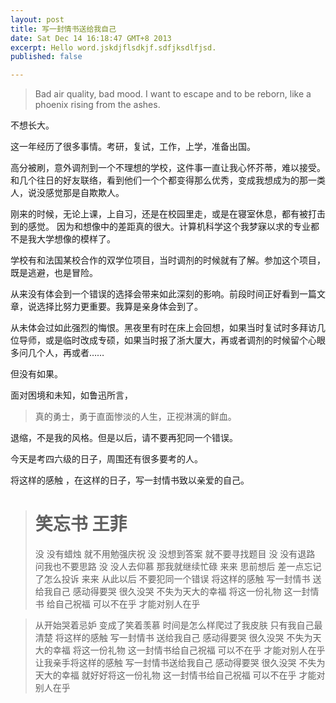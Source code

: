 ```yaml
---
layout: post
title: 写一封情书送给我自己
date: Sat Dec 14 16:18:47 GMT+8 2013
excerpt: Hello word.jskdjflsdkjf.sdfjksdlfjsd.
published: false

---
```


> Bad air quality, bad mood. I want to escape and to be reborn, like a phoenix rising from the ashes.

不想长大。

这一年经历了很多事情。考研，复试，工作，上学，准备出国。

高分被刷，意外调剂到一个不理想的学校，这件事一直让我心怀芥蒂，难以接受。和几个往日的好友联络，看到他们一个个都变得那么优秀，变成我想成为的那一类人，说没感觉那是自欺欺人。

刚来的时候，无论上课，上自习，还是在校园里走，或是在寝室休息，都有被打击到的感觉。 因为和想像中的差距真的很大。计算机科学这个我梦寐以求的专业都不是我大学想像的模样了。 

学校有和法国某校合作的双学位项目，当时调剂的时候就有了解。参加这个项目，既是逃避，也是冒险。

从来没有体会到一个错误的选择会带来如此深刻的影响。前段时间正好看到一篇文章，说选择比努力更重要。我算是亲身体会到了。

从未体会过如此强烈的悔恨。黑夜里有时在床上会回想，如果当时复试时多拜访几位导师，或是临时改成专硕，如果当时报了浙大厦大，再或者调剂的时候留个心眼多问几个人，再或者……

但没有如果。

面对困境和未知，如鲁迅所言，

> 真的勇士，勇于直面惨淡的人生，正视淋漓的鲜血。

退缩，不是我的风格。但是以后，请不要再犯同一个错误。

今天是考四六级的日子，周围还有很多要考的人。

将这样的感触 ，在这样的日子，写一封情书致以亲爱的自己。

> 笑忘书 王菲
> =====
> 没 没有蜡烛 就不用勉强庆祝
> 没 没想到答案 就不要寻找题目
> 没 没有退路 问我也不要思路
> 没 没人去仰慕 那我就继续忙碌
> 来来 思前想后 差一点忘记了怎么投诉
> 来来 从此以后 不要犯同一个错误
> 将这样的感触 写一封情书 送给我自己
> 感动得要哭 很久没哭 不失为天大的幸福
> 将这一份礼物 这一封情书 给自己祝福
> 可以不在乎 才能对别人在乎

> 从开始哭着忌妒 变成了笑着羡慕
> 时间是怎么样爬过了我皮肤 只有我自己最清楚
> 将这样的感触 写一封情书 送给我自己
> 感动得要哭 很久没哭 不失为天大的幸福
> 将这一份礼物 这一封情书给自己祝福
> 可以不在乎 才能对别人在乎
> 让我亲手将这样的感触 写一封情书送给我自己
> 感动得要哭 很久没哭 不失为天大的幸福
> 就好好将这一份礼物 这一封情书给自己祝福
> 可以不在乎 才能对别人在乎
